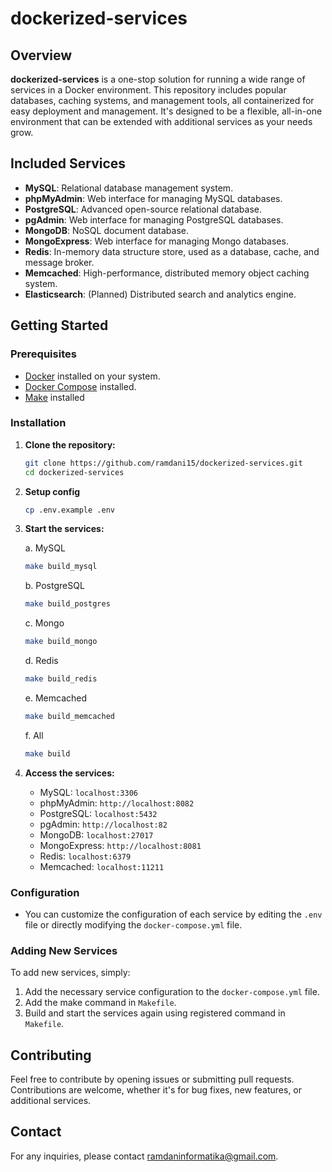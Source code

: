 
# dockerized-services

## Overview
**dockerized-services** is a one-stop solution for running a wide range of services in a Docker environment. This repository includes popular databases, caching systems, and management tools, all containerized for easy deployment and management. It's designed to be a flexible, all-in-one environment that can be extended with additional services as your needs grow.

## Included Services
- **MySQL**: Relational database management system.
- **phpMyAdmin**: Web interface for managing MySQL databases.
- **PostgreSQL**: Advanced open-source relational database.
- **pgAdmin**: Web interface for managing PostgreSQL databases.
- **MongoDB**: NoSQL document database.
- **MongoExpress**: Web interface for managing Mongo databases.
- **Redis**: In-memory data structure store, used as a database, cache, and message broker.
- **Memcached**: High-performance, distributed memory object caching system.
- **Elasticsearch**: (Planned) Distributed search and analytics engine.

## Getting Started

### Prerequisites
- [Docker](https://www.docker.com/get-started) installed on your system.
- [Docker Compose](https://docs.docker.com/compose/install/) installed.
- [Make](https://www.gnu.org/software/make/#download) installed

### Installation
1. **Clone the repository:**
   ```bash
   git clone https://github.com/ramdani15/dockerized-services.git
   cd dockerized-services
   ```

2. **Setup config**
    ```bash
    cp .env.example .env
    ```

3. **Start the services:**

    a. MySQL
    ```bash
    make build_mysql
    ```

    b. PostgreSQL
    ```bash
    make build_postgres
    ```

    c. Mongo
    ```bash
    make build_mongo
    ```

    d. Redis
    ```bash
    make build_redis
    ```

    e. Memcached
    ```bash
    make build_memcached
    ```

    f. All
    ```bash
    make build
    ```

3. **Access the services:**
   - MySQL: `localhost:3306`
   - phpMyAdmin: `http://localhost:8082`
   - PostgreSQL: `localhost:5432`
   - pgAdmin: `http://localhost:82`
   - MongoDB: `localhost:27017`
   - MongoExpress: `http://localhost:8081`
   - Redis: `localhost:6379`
   - Memcached: `localhost:11211`

### Configuration
- You can customize the configuration of each service by editing the `.env` file or directly modifying the `docker-compose.yml` file.

### Adding New Services
To add new services, simply:
1. Add the necessary service configuration to the `docker-compose.yml` file.
2. Add the make command in `Makefile`.
3. Build and start the services again using registered command in `Makefile`.

## Contributing
Feel free to contribute by opening issues or submitting pull requests. Contributions are welcome, whether it's for bug fixes, new features, or additional services.

## Contact
For any inquiries, please contact [ramdaninformatika@gmail.com](mailto:ramdaninformatika@gmail.com).
